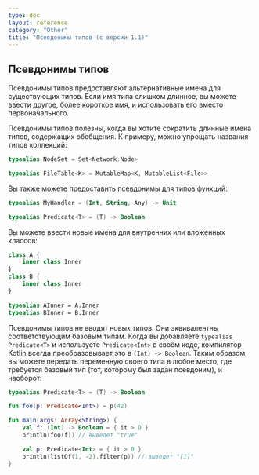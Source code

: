 ```yaml
---
type: doc
layout: reference
category: "Other"
title: "Псевдонимы типов (с версии 1.1)"
---
```


<!--## Type aliases-->
## Псевдонимы типов

<!--Type aliases provide alternative names for existing types.
If the type name is too long you can introduce a different shorter name and use the new one instead.-->
Псевдонимы типов предоставляют альтернативные имена для существующих типов.
Если имя типа слишком длинное, вы можете ввести другое, более короткое имя, и использовать его вместо первоначального.
 
<!--It's useful to shorten long generic types.
For instance, it's often tempting to shrink collection types:-->
Псевдонимы типов полезны, когда вы хотите сократить длинные имена типов, содержащих обобщения. 
К примеру, можно упрощать названия типов коллекций:

``` kotlin
typealias NodeSet = Set<Network.Node>

typealias FileTable<K> = MutableMap<K, MutableList<File>>
```

<!--You can provide different aliases for function types:-->
Вы также можете предоставить псевдонимы для типов функций:

``` kotlin
typealias MyHandler = (Int, String, Any) -> Unit

typealias Predicate<T> = (T) -> Boolean
```

<!--You can have new names for inner and nested classes:-->
Вы можете ввести новые имена для внутренних или вложенных классов:

``` kotlin
class A {
    inner class Inner
}
class B {
    inner class Inner
}

typealias AInner = A.Inner
typealias BInner = B.Inner
```

<!--Type aliases do not introduce new types. 
They are equivalent to the corresponding underlying types.
When you add `typealias Predicate<T>` and use `Predicate<Int>` in your code, the Kotlin compiler always expand it to `(Int) -> Boolean`. 
Thus you can pass a variable of your type whenever a general function type is required and vice versa:-->
Псевдонимы типов не вводят новых типов. Они эквивалентны соответствующим базовым типам. Когда вы добавляете `typealias Predicate<T>` и используете `Predicate<Int>` в своём коде, компилятор Kotlin всегда преобразовывает это в `(Int) -> Boolean`.
Таким образом, вы можете передать переменную своего типа в любое место, где требуется базовый тип (тот, которому был задан псевдоним), и наоборот:

``` kotlin
typealias Predicate<T> = (T) -> Boolean

fun foo(p: Predicate<Int>) = p(42)

fun main(args: Array<String>) {
    val f: (Int) -> Boolean = { it > 0 }
    println(foo(f)) // выведет "true"

    val p: Predicate<Int> = { it > 0 }
    println(listOf(1, -2).filter(p)) // выведет "[1]"
}
```
